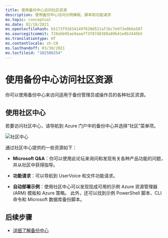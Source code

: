 ```yaml
---
title: 使用备份中心访问社区资源
description: 使用备份中心访问示例模板、脚本和功能请求
ms.topic: conceptual
ms.date: 02/18/2021
ms.openlocfilehash: b5173f916341497620d521af1bc7e973e0b6e507
ms.sourcegitcommit: f28ebb95ae9aaaff3f87d8388a09b41e0b3445b5
ms.translationtype: HT
ms.contentlocale: zh-CN
ms.lasthandoff: 03/30/2021
ms.locfileid: "102506254"
---
```

# <a name="access-community-resources-using-backup-center"></a>使用备份中心访问社区资源

你可以使用备份中心来访问适用于备份管理员或操作员的各种社区资源。

## <a name="using-community-hub"></a>使用社区中心

若要访问社区中心，请导航到 Azure 门户中的备份中心并选择“社区”菜单项。

![社区中心](./media/backup-center-community/backup-center-community-hub.png)

通过社区中心提供的一些资源如下：

- **Microsoft Q&A**：你可以使用此论坛来询问和发现有关各种产品功能的问题，并从社区中获得指导。

- **功能请求**：可以导航到 UserVoice 和文件功能请求。

- **自动部署示例**：使用社区中心可以发现现成可用的示例 Azure 资源管理器 (ARM) 模板和 Azure 策略。 此外，还可以找到示例 PowerShell 脚本、CLI 命令和 Microsoft 数据库备份脚本。

## <a name="next-steps"></a>后续步骤

- [详细了解备份中心](backup-center-overview.md)
